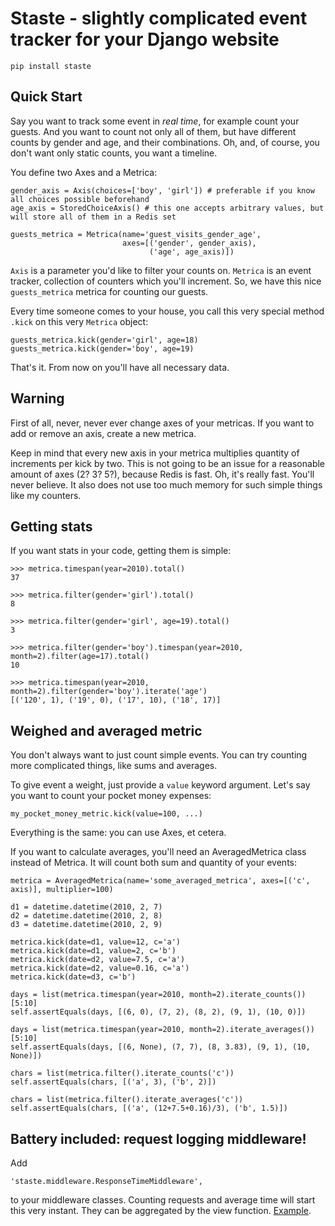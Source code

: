 Staste - slightly complicated event tracker for your Django website
===================================================================

    pip install staste

## Quick Start

Say you want to track some event in *real time*, for example count your guests. And you want to count not only all of them, but have different counts by gender and age, and their combinations. Oh, and, of course, you don't want only static counts, you want a timeline.

You define two Axes and a Metrica:

    gender_axis = Axis(choices=['boy', 'girl']) # preferable if you know all choices possible beforehand
    age_axis = StoredChoiceAxis() # this one accepts arbitrary values, but will store all of them in a Redis set

    guests_metrica = Metrica(name='guest_visits_gender_age',
                             axes=[('gender', gender_axis),
                                   ('age', age_axis)])

`Axis` is a parameter you'd like to filter your counts on. `Metrica` is an event tracker, collection of counters which you'll increment. So, we have this nice `guests_metrica` metrica for counting our guests.

Every time someone comes to your house, you call this very special method `.kick` on this very `Metrica` object:

    guests_metrica.kick(gender='girl', age=18)
    guests_metrica.kick(gender='boy', age=19)

That's it. From now on you'll have all necessary data.

## Warning

First of all, never, never ever change axes of your metricas. If you want to add or remove an axis, create a new metrica.

Keep in mind that every new axis in your metrica multiplies quantity of increments per kick by two. This is not going to be an issue for a reasonable amount of axes (2? 3? 5?), because Redis is fast. Oh, it's really fast. You'll never believe. It also does not use too much memory for such simple things like my counters.

## Getting stats

If you want stats in your code, getting them is simple:

    >>> metrica.timespan(year=2010).total()
    37

    >>> metrica.filter(gender='girl').total()
    8

    >>> metrica.filter(gender='girl', age=19).total()
    3

    >>> metrica.filter(gender='boy').timespan(year=2010, month=2).filter(age=17).total()
    10

    >>> metrica.timespan(year=2010, month=2).filter(gender='boy').iterate('age')
    [('120', 1), ('19', 0), ('17', 10), ('18', 17)]


## Weighed and averaged metric

You don't always want to just count simple events. You can try counting more complicated things, like sums and averages.

To give event a weight, just provide a `value` keyword argument. Let's say you want to count your pocket money expenses:

    my_pocket_money_metric.kick(value=100, ...)

Everything is the same: you can use Axes, et cetera.

If you want to calculate averages, you'll need an AveragedMetrica class instead of Metrica. It will count both sum and quantity of your events:


    metrica = AveragedMetrica(name='some_averaged_metrica', axes=[('c', axis)], multiplier=100)

    d1 = datetime.datetime(2010, 2, 7)
    d2 = datetime.datetime(2010, 2, 8)
    d3 = datetime.datetime(2010, 2, 9)
    
    metrica.kick(date=d1, value=12, c='a')
    metrica.kick(date=d1, value=2, c='b')
    metrica.kick(date=d2, value=7.5, c='a')
    metrica.kick(date=d2, value=0.16, c='a')
    metrica.kick(date=d3, c='b')

    days = list(metrica.timespan(year=2010, month=2).iterate_counts())[5:10]
    self.assertEquals(days, [(6, 0), (7, 2), (8, 2), (9, 1), (10, 0)])

    days = list(metrica.timespan(year=2010, month=2).iterate_averages())[5:10]
    self.assertEquals(days, [(6, None), (7, 7), (8, 3.83), (9, 1), (10, None)])

    chars = list(metrica.filter().iterate_counts('c'))
    self.assertEquals(chars, [('a', 3), ('b', 2)])

    chars = list(metrica.filter().iterate_averages('c'))
    self.assertEquals(chars, [('a', (12+7.5+0.16)/3), ('b', 1.5)])

## Battery included: request logging middleware!

Add 

    'staste.middleware.ResponseTimeMiddleware',

to your middleware classes. Counting requests and average time will start this very instant. They can be aggregated by the view function. [Example][1].

[1]: http://staste.unfoldthat.com/